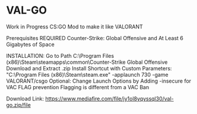 # VAL-GO
Work in Progress CS:GO Mod to make it like VALORANT 

Prerequisites REQUIRED
Counter-Strike: Global Offensive and
At Least 6 Gigabytes of Space

INSTALLATION:
Go to Path
C:\Program Files (x86)\Steam\steamapps\common\Counter-Strike Global Offensive
Download and Extract .zip
Install Shortcut with Custom Parameters: "C:\Program Files (x86)\Steam\steam.exe" -applaunch 730 -game VALORANT/csgo
Optional: Change Launch Options by Adding -insecure for VAC FLAG prevention
Flagging is different from a VAC Ban


Download Link: https://www.mediafire.com/file/jy1ol8yqyssql30/val-go.zip/file
